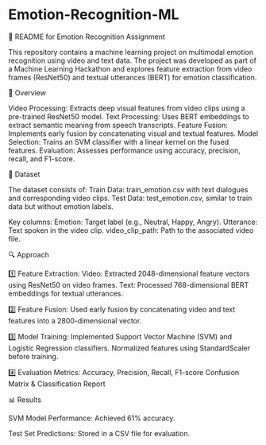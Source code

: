 # Emotion-Recognition-ML
🚀 README for Emotion Recognition Assignment

This repository contains a machine learning project on multimodal emotion recognition using video and text data. The project was developed as part of a Machine Learning Hackathon and explores feature extraction from video frames (ResNet50) and textual utterances (BERT) for emotion classification.

📌 Overview

Video Processing: Extracts deep visual features from video clips using a pre-trained ResNet50 model.
Text Processing: Uses BERT embeddings to extract semantic meaning from speech transcripts.
Feature Fusion: Implements early fusion by concatenating visual and textual features.
Model Selection: Trains an SVM classifier with a linear kernel on the fused features.
Evaluation: Assesses performance using accuracy, precision, recall, and F1-score.

📂 Dataset

The dataset consists of:
Train Data: train_emotion.csv with text dialogues and corresponding video clips.
Test Data: test_emotion.csv, similar to train data but without emotion labels.

Key columns:
Emotion: Target label (e.g., Neutral, Happy, Angry).
Utterance: Text spoken in the video clip.
video_clip_path: Path to the associated video file.

🔍 Approach

1️⃣ Feature Extraction:
Video: Extracted 2048-dimensional feature vectors using ResNet50 on video frames.
Text: Processed 768-dimensional BERT embeddings for textual utterances.

2️⃣ Feature Fusion:
Used early fusion by concatenating video and text features into a 2800-dimensional vector.

3️⃣ Model Training:
Implemented Support Vector Machine (SVM) and Logistic Regression classifiers.
Normalized features using StandardScaler before training.

4️⃣ Evaluation Metrics:
Accuracy, Precision, Recall, F1-score
Confusion Matrix & Classification Report

📊 Results

SVM Model Performance: Achieved 61% accuracy.

Test Set Predictions: Stored in a CSV file for evaluation.
